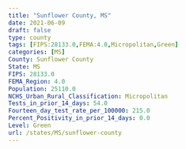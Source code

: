 ```yaml
---
title: "Sunflower County, MS"
date: 2021-06-09
draft: false
type: county
tags: [FIPS:28133.0,FEMA:4.0,Micropolitan,Green]
categories: [MS]
County: Sunflower County
State: MS
FIPS: 28133.0
FEMA_Region: 4.0
Population: 25110.0
NCHS_Urban_Rural_Classification: Micropolitan
Tests_in_prior_14_days: 54.0
Fourteen_day_test_rate_per_100000: 215.0
Percent_Positivity_in_prior_14_days: 0.0
Level: Green
url: /states/MS/sunflower-county
---
```



